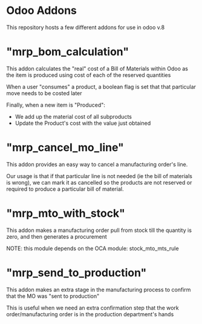 Odoo Addons
===========

This repository hosts a few different addons for use in odoo v.8


"mrp_bom_calculation"
====================
This addon calculates the "real" cost of a Bill of Materials within Odoo as
the item is produced using cost of each of the reserved quantities

When a user "consumes" a product, a boolean flag is set that that particular
move needs to be costed later

Finally, when a new item is "Produced":
- We add up the material cost of all subproducts
- Update the Product's cost with the value just obtained

"mrp_cancel_mo_line"
====================
This addon provides an easy way to cancel a manufacturing
order's line.  

Our usage is that if that particular line is not needed (ie
the bill of materials is wrong), we can mark it as cancelled
so the products are not reserved or required to produce a
particular bill of material.

"mrp_mto_with_stock"
====================
This addon makes a manufacturing order pull from stock
till the quantity is zero, and then generates a procurement

NOTE: this module depends on the OCA module: stock_mto_mts_rule

"mrp_send_to_production"
====================
This addon makes an extra stage in the manufacturing process
to confirm that the MO was "sent to production" 

This is useful when we need an extra confirmation step
that the work order/manufacturing order is in the production
department's hands
